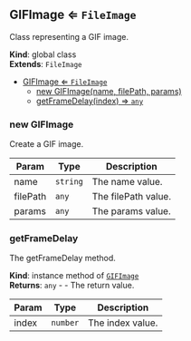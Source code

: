 <a name="GIFImage"></a>

## GIFImage ⇐ <code>FileImage</code>
Class representing a GIF image.

**Kind**: global class  
**Extends**: <code>FileImage</code>  

* [GIFImage ⇐ <code>FileImage</code>](#GIFImage)
    * [new GIFImage(name, filePath, params)](#new-GIFImage)
    * [getFrameDelay(index) ⇒ <code>any</code>](#getFrameDelay)

<a name="new_GIFImage_new"></a>

### new GIFImage
Create a GIF image.


| Param | Type | Description |
| --- | --- | --- |
| name | <code>string</code> | The name value. |
| filePath | <code>any</code> | The filePath value. |
| params | <code>any</code> | The params value. |

<a name="GIFImage+getFrameDelay"></a>

### getFrameDelay
The getFrameDelay method.

**Kind**: instance method of [<code>GIFImage</code>](#GIFImage)  
**Returns**: <code>any</code> - - The return value.  

| Param | Type | Description |
| --- | --- | --- |
| index | <code>number</code> | The index value. |

